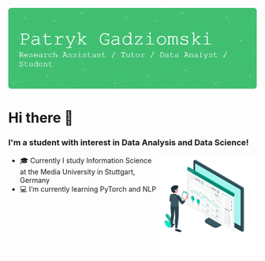 ![Header](./github-header-image.png)

<h1> Hi there 👋 </h1>

<h3>I'm a student with interest in Data Analysis and Data Science!</h3>

<img align="right" width="200px" src="https://github.com/PatrykGadziomski/PatrykGadziomski/blob/main/3515462.png">

<ul align="left">
  <li>🎓 Currently I study Information Science at the Media University in Stuttgart, Germany</li>
  <li>💻 I’m currently learning PyTorch and NLP</li>
</ul>
